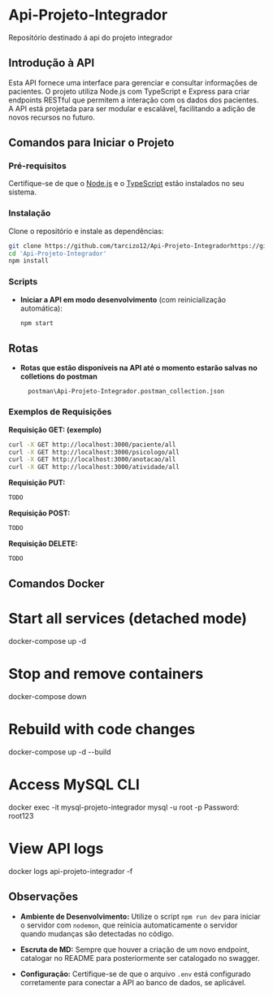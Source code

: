 # Api-Projeto-Integrador
Repositório destinado á api do projeto integrador

## Introdução à API

Esta API fornece uma interface para gerenciar e consultar informações de pacientes. O projeto utiliza Node.js com TypeScript e Express para criar endpoints RESTful que permitem a interação com os dados dos pacientes. A API está projetada para ser modular e escalável, facilitando a adição de novos recursos no futuro.

## Comandos para Iniciar o Projeto

### Pré-requisitos

Certifique-se de que o [Node.js](https://nodejs.org/) e o [TypeScript](https://www.typescriptlang.org/) estão instalados no seu sistema.

### Instalação

Clone o repositório e instale as dependências:

```bash
git clone https://github.com/tarcizo12/Api-Projeto-Integradorhttps://github.com/tarcizo12/Api-Projeto-Integrador
cd 'Api-Projeto-Integrador'
npm install
```

### Scripts
- **Iniciar a API em modo desenvolvimento** (com reinicialização automática):

  ```bash
  npm start
  ```

## Rotas
- **Rotas que estão disponíveis na API até o momento estarão salvas no colletions do postman** 
  ```Path
    postman\Api-Projeto-Integrador.postman_collection.json
  ```


### Exemplos de Requisições
**Requisição GET: (exemplo)**

```bash
curl -X GET http://localhost:3000/paciente/all
curl -X GET http://localhost:3000/psicologo/all
curl -X GET http://localhost:3000/anotacao/all
curl -X GET http://localhost:3000/atividade/all
```

**Requisição PUT:**

```bash
TODO
```

**Requisição POST:**

```bash
TODO
```

**Requisição DELETE:**

```bash
TODO
```

## Comandos Docker
# Start all services (detached mode)
docker-compose up -d

# Stop and remove containers
docker-compose down

# Rebuild with code changes
docker-compose up -d --build

# Access MySQL CLI
docker exec -it mysql-projeto-integrador mysql -u root -p
Password: root123

# View API logs
docker logs api-projeto-integrador -f

## Observações
- **Ambiente de Desenvolvimento:** Utilize o script `npm run dev` para iniciar o servidor com `nodemon`, que reinicia automaticamente o servidor quando mudanças são detectadas no código.

- **Escruta de MD:** Sempre que houver a criação de um novo endpoint, catalogar no README para posteriormente ser catalogado no swagger. 

- **Configuração:** Certifique-se de que o arquivo `.env` está configurado corretamente para conectar a API ao banco de dados, se aplicável.


